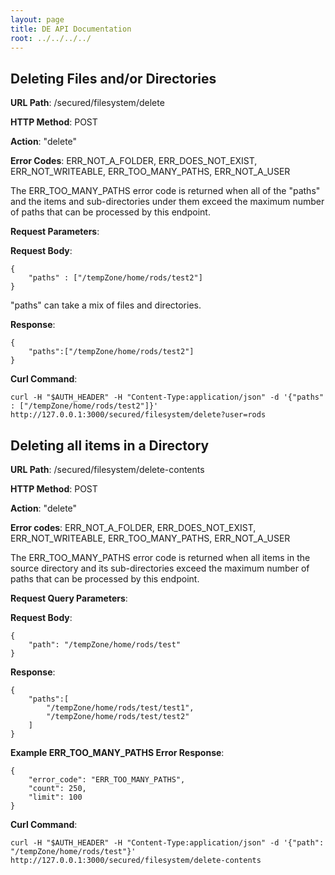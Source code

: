 ```yaml
---
layout: page
title: DE API Documentation
root: ../../../../
---
```


Deleting Files and/or Directories
---------------------------------
__URL Path__: /secured/filesystem/delete

__HTTP Method__: POST

__Action__: "delete"

__Error Codes__: ERR_NOT_A_FOLDER, ERR_DOES_NOT_EXIST, ERR_NOT_WRITEABLE, ERR_TOO_MANY_PATHS, ERR_NOT_A_USER

The ERR_TOO_MANY_PATHS error code is returned when all of the "paths" and the items and sub-directories under them exceed the maximum number of paths that can be processed by this endpoint.

__Request Parameters__:

__Request Body__:

    {
        "paths" : ["/tempZone/home/rods/test2"]
    }

"paths" can take a mix of files and directories.

__Response__:

    {
        "paths":["/tempZone/home/rods/test2"]
    }

__Curl Command__:

    curl -H "$AUTH_HEADER" -H "Content-Type:application/json" -d '{"paths" : ["/tempZone/home/rods/test2"]}' http://127.0.0.1:3000/secured/filesystem/delete?user=rods


Deleting all items in a Directory
--------------

__URL Path__: /secured/filesystem/delete-contents

__HTTP Method__: POST

__Action__: "delete"

__Error codes__: ERR_NOT_A_FOLDER, ERR_DOES_NOT_EXIST, ERR_NOT_WRITEABLE, ERR_TOO_MANY_PATHS, ERR_NOT_A_USER

The ERR_TOO_MANY_PATHS error code is returned when all items in the source directory and its sub-directories exceed the maximum number of paths that can be processed by this endpoint.

__Request Query Parameters__:

__Request Body__:

    {
        "path": "/tempZone/home/rods/test"
    }

__Response__:

    {
        "paths":[
            "/tempZone/home/rods/test/test1",
            "/tempZone/home/rods/test/test2"
        ]
    }

__Example ERR_TOO_MANY_PATHS Error Response__:

    {
        "error_code": "ERR_TOO_MANY_PATHS",
        "count": 250,
        "limit": 100
    }

__Curl Command__:

    curl -H "$AUTH_HEADER" -H "Content-Type:application/json" -d '{"path": "/tempZone/home/rods/test"}' http://127.0.0.1:3000/secured/filesystem/delete-contents
